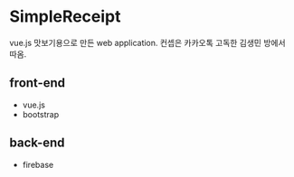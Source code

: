 # SimpleReceipt
vue.js 맛보기용으로 만든 web application. 
컨셉은 카카오톡 고독한 김생민 방에서 따옴. 

## front-end
- vue.js
- bootstrap

## back-end
- firebase
